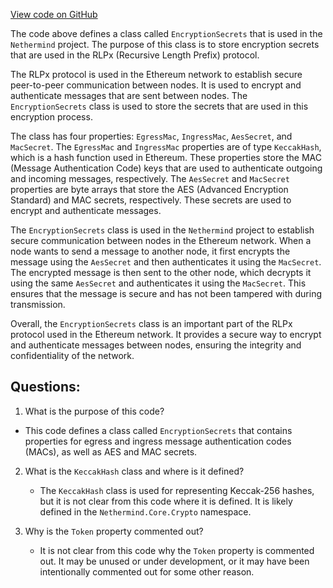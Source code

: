 [View code on GitHub](https://github.com/nethermindeth/nethermind/Nethermind.Network/Rlpx/EncryptionSecrets.cs)

The code above defines a class called `EncryptionSecrets` that is used in the `Nethermind` project. The purpose of this class is to store encryption secrets that are used in the RLPx (Recursive Length Prefix) protocol. 

The RLPx protocol is used in the Ethereum network to establish secure peer-to-peer communication between nodes. It is used to encrypt and authenticate messages that are sent between nodes. The `EncryptionSecrets` class is used to store the secrets that are used in this encryption process.

The class has four properties: `EgressMac`, `IngressMac`, `AesSecret`, and `MacSecret`. The `EgressMac` and `IngressMac` properties are of type `KeccakHash`, which is a hash function used in Ethereum. These properties store the MAC (Message Authentication Code) keys that are used to authenticate outgoing and incoming messages, respectively. The `AesSecret` and `MacSecret` properties are byte arrays that store the AES (Advanced Encryption Standard) and MAC secrets, respectively. These secrets are used to encrypt and authenticate messages.

The `EncryptionSecrets` class is used in the `Nethermind` project to establish secure communication between nodes in the Ethereum network. When a node wants to send a message to another node, it first encrypts the message using the `AesSecret` and then authenticates it using the `MacSecret`. The encrypted message is then sent to the other node, which decrypts it using the same `AesSecret` and authenticates it using the `MacSecret`. This ensures that the message is secure and has not been tampered with during transmission.

Overall, the `EncryptionSecrets` class is an important part of the RLPx protocol used in the Ethereum network. It provides a secure way to encrypt and authenticate messages between nodes, ensuring the integrity and confidentiality of the network.
## Questions: 
 1. What is the purpose of this code?
   - This code defines a class called `EncryptionSecrets` that contains properties for egress and ingress message authentication codes (MACs), as well as AES and MAC secrets.

2. What is the `KeccakHash` class and where is it defined?
   - The `KeccakHash` class is used for representing Keccak-256 hashes, but it is not clear from this code where it is defined. It is likely defined in the `Nethermind.Core.Crypto` namespace.

3. Why is the `Token` property commented out?
   - It is not clear from this code why the `Token` property is commented out. It may be unused or under development, or it may have been intentionally commented out for some other reason.